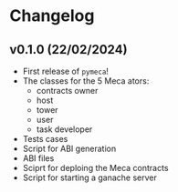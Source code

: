 # Changelog

<!--next-version-placeholder-->

## v0.1.0 (22/02/2024)

- First release of `pymeca`!
- The classes for the 5 Meca ators:
  - contracts owner
  - host
  - tower
  - user
  - task developer
- Tests cases
- Script for ABI generation
- ABI files
- Sciprt for deploing the Meca contracts
- Script for starting a ganache server
